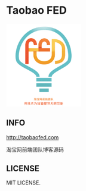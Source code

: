 # Taobao FED

<img src="./source/images/taobaofed.png" width="200" />

## INFO

<http://taobaofed.com>

淘宝网前端团队博客源码

## LICENSE

MIT LICENSE.
